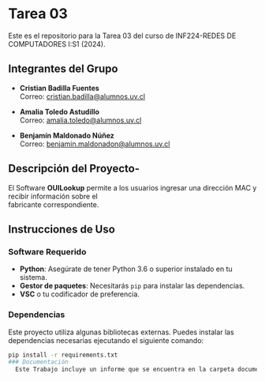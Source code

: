 
# Tarea 03

Este es el repositorio para la Tarea 03 del curso de 
INF224-REDES DE COMPUTADORES I:S1 (2024).

## Integrantes del Grupo

- **Cristian Badilla Fuentes**  
  Correo: [cristian.badilla@alumnos.uv.cl](mailto:cristian.badilla@alumnos.uv.cl)

- **Amalia Toledo Astudillo**  
  Correo: [amalia.toledo@alumnos.uv.cl](mailto:amalia.toledo@alumnos.uv.cl)

- **Benjamín Maldonado Núñez**  
  Correo: [benjamin.maldonadon@alumnos.uv.cl](mailto:benjamin.maldonado@alumnos.uv.cl)

## Descripción del Proyecto- 

  El Software **OUILookup** permite a los usuarios ingresar una dirección MAC y recibir información sobre el     
  fabricante correspondiente.

## Instrucciones de Uso

### Software Requerido

- **Python**: Asegúrate de tener Python 3.6 o superior instalado en tu sistema.
- **Gestor de paquetes**: Necesitarás `pip` para instalar las dependencias.
- **VSC** o tu codificador de preferencia.
### Dependencias

Este proyecto utiliza algunas bibliotecas externas. Puedes instalar las dependencias necesarias ejecutando el siguiente comando:

```bash
pip install -r requirements.txt
### Documentación
  Este Trabajo incluye un informe que se encuentra en la carpeta documentos de el mismo repositorio
  
  
